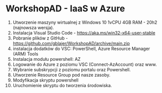 # WorkshopAD - IaaS w Azure

1. Utworzenie maszyny wirtualnej z Windows 10 1vCPU 4GB RAM - 20h2 (najnowsza wersja).
2. Instalacja Visual Studio Code - https://aka.ms/win32-x64-user-stable
3. Pobranie plików z GitHub - https://github.com/gblajer/WorkshopAD/archive/main.zip
4. instalacja dodatków do VSC: PowerShell, Azure Resource Manager (ARM) Tools
5. Instalacja modułu powershell: AZ
6. Logowanie do Azure z poziomu VSC (Connect-AzAccount) oraz www.
7. Wybranie subskrypcji z poziomu portalu oraz Powershell.
8. Utworzenie Resource Group pod nasze zasoby.
9. Modyfikacja skryptu powershell
10. Uruchomienie skryptu do tworzenia środowiska.
